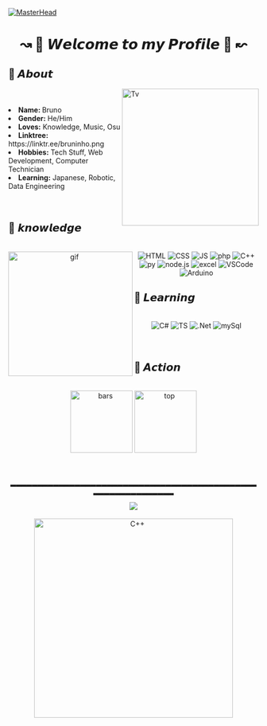 [![MasterHead](https://cdn.discordapp.com/attachments/854206587991752737/1107428200834936852/4c7ec7d4fee47f42826c7db28e63848c.png)](https://rishavchanda.io)


<h1 align="center";> ↝ 🍒 𝙒𝙚𝙡𝙘𝙤𝙢𝙚 𝙩𝙤 𝙢𝙮 𝙋𝙧𝙤𝙛𝙞𝙡𝙚 🍒 ↜ </h1>

 
 <h2> 🚀 𝘼𝙗𝙤𝙪𝙩 </h2>
<div style="display: inline_block">
<img align="right" height="275px"  alt="Tv" src="https://cdn.discordapp.com/attachments/1107396999306825838/1107397207906320494/image_3.png">
<br>
<br>
 <li><b>Name: </b> Bruno </li>
 <li><b>Gender:</b> He/Him </li>
 <li><b>Loves:</b> Knowledge, Music, Osu </li>
 <li><b>Linktree:</b> https://linktr.ee/bruninho.png </li> 
 <li><b>Hobbies:</b> Tech Stuff, Web Development, Computer Technician</li>
 <li><b>Learning:</b> Japanese, Robotic, Data Engineering </li>
<br>
<br>
  <h2>🦊 𝙠𝙣𝙤𝙬𝙡𝙚𝙙𝙜𝙚 </h2>
</div>

<div style="display: inline_block" align="center">

<br>
<img align="left" height="250px" alt="gif" src="https://cdn.discordapp.com/attachments/1107396999306825838/1107810014724358235/output-onlinegiftools.gif">
<img alt="HTML" src="https://img.shields.io/badge/HTML5-E34F26?style=for-the-badge&logo=html5&logoColor=white">
<img alt="CSS" src="https://img.shields.io/badge/CSS3-1572B6?style=for-the-badge&logo=css3&logoColor=white">
<img alt="JS" src="https://img.shields.io/badge/JavaScript-323330?style=for-the-badge&logo=javascript&logoColor=F7DF1E">
<img alt="php" src="https://img.shields.io/badge/PHP-777BB4?style=for-the-badge&logo=php&logoColor=white">
<img alt="C++" src="https://img.shields.io/badge/C%2B%2B-00599C?style=for-the-badge&logo=c%2B%2B&logoColor=white">
<img alt="py" src="https://img.shields.io/badge/Python-14354C?style=for-the-badge&logo=python&logoColor=white">
<img alt="node.js" src="https://img.shields.io/badge/Node.js-43853D?style=for-the-badge&logo=node.js&logoColor=white">
<img alt="excel" src="https://img.shields.io/badge/Microsoft_Excel-217346?style=for-the-badge&logo=microsoft-excel&logoColor=white">
<img alt="VSCode" src="https://img.shields.io/badge/Visual_Studio_Code-0078D4?style=for-the-badge&logo=visual%20studio%20code&logoColor=white">
<img alt="Arduino" src="https://img.shields.io/badge/Arduino-00979D?style=for-the-badge&logo=Arduino&logoColor=white">
<br>
  <h2 align="left">🐼 𝙇𝙚𝙖𝙧𝙣𝙞𝙣𝙜 </h2>
<br>
<img alt="C#" src="https://img.shields.io/badge/C%23-239120?style=for-the-badge&logo=c-sharp&logoColor=white">
<img alt="TS" src="https://img.shields.io/badge/TypeScript-007ACC?style=for-the-badge&logo=typescript&logoColor=white">
<img alt=".Net" src="https://img.shields.io/badge/.NET-5C2D91?style=for-the-badge&logo=.net&logoColor=white">
<img alt="mySql" src="https://img.shields.io/badge/MySQL-00000F?style=for-the-badge&logo=mysql&logoColor=white">
<br>
<br>
<br>
  <h2 align="left"> 🔭 𝘼𝙘𝙩𝙞𝙤𝙣 </h2>
</div>
<br>
<div align="center">
<div style="display: inline_block">
<img height="125px"  alt="bars" src="https://github-readme-stats.vercel.app/api?username=brun2006&show_icons=true&hide=contribs,prs&cache_seconds=86400&theme=midnight-purple"/>
<img height="125px" alt="top" src="https://github-readme-stats.vercel.app/api/top-langs/?username=brun2006&layout=compact&theme=midnight-purple"/>
	</div>
<br>
<br>
	<p> ▂▂▂▂▂▂▂▂▂▂▂▂▂▂▂▂▂▂▂▂▂▂▂▂▂▂▂▂▂▂▂▂▂▂▂▂▂▂▂▂▂▂▂▂▂▂▂▂▂▂▂▂▂▂▂▂▂▂▂▂▂ </p>
<div align="center">
	<img src="https://cdn.jsdelivr.net/gh/holic-x/holic-x/assets/github-contribution-grid-snake.svg" />
</div>
<br>
 <div style="display: inline_block">
  <img height="400px" alt="C++" src="https://i.pinimg.com/564x/91/7b/d7/917bd7ab61620a055bfd1d59e8e70f95.jpg"/>
</div>

